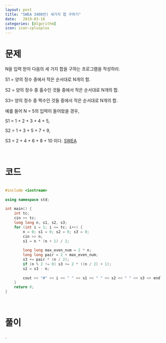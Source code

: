 ```yaml
---
layout: post
title: "SWEA 3408번) 세가지 합 구하기"
date:   2019-03-16
categories: [Algorithm]
icon: icon-cplusplus
---
```


# 문제
N을 입력 받아 다음의 세 가지 합을 구하는 프로그램을 작성하라.

S1 = 양의 정수 중에서 작은 순서대로 N개의 합.

S2 = 양의 정수 중 홀수인 것들 중에서 작은 순서대로 N개의 합.

S3= 양의 정수 중 짝수인 것들 중에서 작은 순서대로 N개의 합.

예를 들어 N = 5의 입력이 들어왔을 경우,

S1 = 1 + 2 + 3 + 4 + 5,

S2 = 1 + 3 + 5 + 7 + 9,

S3 = 2 + 4 + 6 + 8 + 10 이다. [SWEA](https://www.swexpertacademy.com/main/code/problem/problemDetail.do?contestProbId=AWEbPukqySUDFAWs)

<br>

# 코드
```c++
	
#include <iostream>
 
using namespace std;
 
int main() {
    int tc;
    cin >> tc;
    long long n, s1, s2, s3;
    for (int i = 1; i <= tc; i++) {
        n = 0; s1 = 0; s2 = 0; s3 = 0;
        cin >> n;
        s1 = n * (n + 1) / 2;
 
        long long max_even_num = 2 * n;
        long long pair = 2 + max_even_num;
        s3 += pair * (n / 2);
        if (n % 2 != 0) s3 += 2 * ((n / 2) + 1);
        s2 = s3 - n;
 
        cout << "#" << i << " " << s1 << " " << s2 << " " << s3 << endl;
    }
    return 0;
}
```

<br>

# 풀이
.
